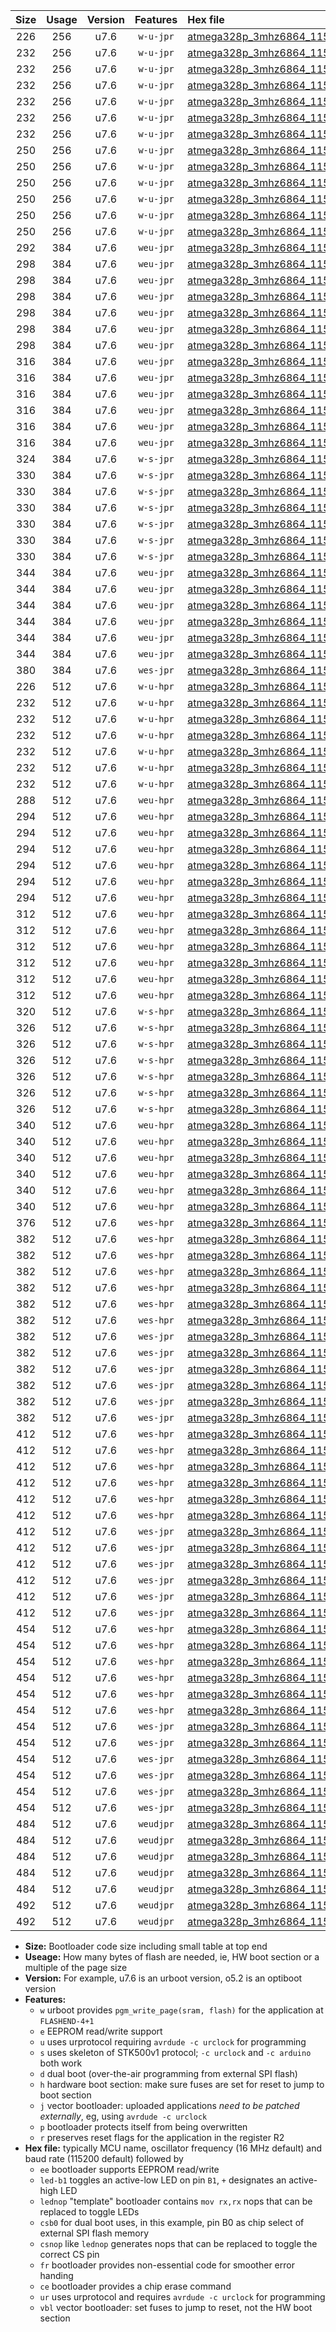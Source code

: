 |Size|Usage|Version|Features|Hex file|
|:-:|:-:|:-:|:-:|:--|
|226|256|u7.6|`w-u-jpr`|[atmega328p_3mhz6864_115200bps_ur_vbl.hex](https://raw.githubusercontent.com/stefanrueger/urboot/main/atmega328p_3mhz6864_115200bps_ur_vbl.hex)|
|232|256|u7.6|`w-u-jpr`|[atmega328p_3mhz6864_115200bps_led+b1_ur_vbl.hex](https://raw.githubusercontent.com/stefanrueger/urboot/main/atmega328p_3mhz6864_115200bps_led+b1_ur_vbl.hex)|
|232|256|u7.6|`w-u-jpr`|[atmega328p_3mhz6864_115200bps_led+b5_ur_vbl.hex](https://raw.githubusercontent.com/stefanrueger/urboot/main/atmega328p_3mhz6864_115200bps_led+b5_ur_vbl.hex)|
|232|256|u7.6|`w-u-jpr`|[atmega328p_3mhz6864_115200bps_led+d5_ur_vbl.hex](https://raw.githubusercontent.com/stefanrueger/urboot/main/atmega328p_3mhz6864_115200bps_led+d5_ur_vbl.hex)|
|232|256|u7.6|`w-u-jpr`|[atmega328p_3mhz6864_115200bps_led-b1_ur_vbl.hex](https://raw.githubusercontent.com/stefanrueger/urboot/main/atmega328p_3mhz6864_115200bps_led-b1_ur_vbl.hex)|
|232|256|u7.6|`w-u-jpr`|[atmega328p_3mhz6864_115200bps_led-d5_ur_vbl.hex](https://raw.githubusercontent.com/stefanrueger/urboot/main/atmega328p_3mhz6864_115200bps_led-d5_ur_vbl.hex)|
|232|256|u7.6|`w-u-jpr`|[atmega328p_3mhz6864_115200bps_lednop_ur_vbl.hex](https://raw.githubusercontent.com/stefanrueger/urboot/main/atmega328p_3mhz6864_115200bps_lednop_ur_vbl.hex)|
|250|256|u7.6|`w-u-jpr`|[atmega328p_3mhz6864_115200bps_led+b1_fr_ur_vbl.hex](https://raw.githubusercontent.com/stefanrueger/urboot/main/atmega328p_3mhz6864_115200bps_led+b1_fr_ur_vbl.hex)|
|250|256|u7.6|`w-u-jpr`|[atmega328p_3mhz6864_115200bps_led+b5_fr_ur_vbl.hex](https://raw.githubusercontent.com/stefanrueger/urboot/main/atmega328p_3mhz6864_115200bps_led+b5_fr_ur_vbl.hex)|
|250|256|u7.6|`w-u-jpr`|[atmega328p_3mhz6864_115200bps_led+d5_fr_ur_vbl.hex](https://raw.githubusercontent.com/stefanrueger/urboot/main/atmega328p_3mhz6864_115200bps_led+d5_fr_ur_vbl.hex)|
|250|256|u7.6|`w-u-jpr`|[atmega328p_3mhz6864_115200bps_led-b1_fr_ur_vbl.hex](https://raw.githubusercontent.com/stefanrueger/urboot/main/atmega328p_3mhz6864_115200bps_led-b1_fr_ur_vbl.hex)|
|250|256|u7.6|`w-u-jpr`|[atmega328p_3mhz6864_115200bps_led-d5_fr_ur_vbl.hex](https://raw.githubusercontent.com/stefanrueger/urboot/main/atmega328p_3mhz6864_115200bps_led-d5_fr_ur_vbl.hex)|
|250|256|u7.6|`w-u-jpr`|[atmega328p_3mhz6864_115200bps_lednop_fr_ur_vbl.hex](https://raw.githubusercontent.com/stefanrueger/urboot/main/atmega328p_3mhz6864_115200bps_lednop_fr_ur_vbl.hex)|
|292|384|u7.6|`weu-jpr`|[atmega328p_3mhz6864_115200bps_ee_ur_vbl.hex](https://raw.githubusercontent.com/stefanrueger/urboot/main/atmega328p_3mhz6864_115200bps_ee_ur_vbl.hex)|
|298|384|u7.6|`weu-jpr`|[atmega328p_3mhz6864_115200bps_ee_led+b1_ur_vbl.hex](https://raw.githubusercontent.com/stefanrueger/urboot/main/atmega328p_3mhz6864_115200bps_ee_led+b1_ur_vbl.hex)|
|298|384|u7.6|`weu-jpr`|[atmega328p_3mhz6864_115200bps_ee_led+b5_ur_vbl.hex](https://raw.githubusercontent.com/stefanrueger/urboot/main/atmega328p_3mhz6864_115200bps_ee_led+b5_ur_vbl.hex)|
|298|384|u7.6|`weu-jpr`|[atmega328p_3mhz6864_115200bps_ee_led+d5_ur_vbl.hex](https://raw.githubusercontent.com/stefanrueger/urboot/main/atmega328p_3mhz6864_115200bps_ee_led+d5_ur_vbl.hex)|
|298|384|u7.6|`weu-jpr`|[atmega328p_3mhz6864_115200bps_ee_led-b1_ur_vbl.hex](https://raw.githubusercontent.com/stefanrueger/urboot/main/atmega328p_3mhz6864_115200bps_ee_led-b1_ur_vbl.hex)|
|298|384|u7.6|`weu-jpr`|[atmega328p_3mhz6864_115200bps_ee_led-d5_ur_vbl.hex](https://raw.githubusercontent.com/stefanrueger/urboot/main/atmega328p_3mhz6864_115200bps_ee_led-d5_ur_vbl.hex)|
|298|384|u7.6|`weu-jpr`|[atmega328p_3mhz6864_115200bps_ee_lednop_ur_vbl.hex](https://raw.githubusercontent.com/stefanrueger/urboot/main/atmega328p_3mhz6864_115200bps_ee_lednop_ur_vbl.hex)|
|316|384|u7.6|`weu-jpr`|[atmega328p_3mhz6864_115200bps_ee_led+b1_fr_ur_vbl.hex](https://raw.githubusercontent.com/stefanrueger/urboot/main/atmega328p_3mhz6864_115200bps_ee_led+b1_fr_ur_vbl.hex)|
|316|384|u7.6|`weu-jpr`|[atmega328p_3mhz6864_115200bps_ee_led+b5_fr_ur_vbl.hex](https://raw.githubusercontent.com/stefanrueger/urboot/main/atmega328p_3mhz6864_115200bps_ee_led+b5_fr_ur_vbl.hex)|
|316|384|u7.6|`weu-jpr`|[atmega328p_3mhz6864_115200bps_ee_led+d5_fr_ur_vbl.hex](https://raw.githubusercontent.com/stefanrueger/urboot/main/atmega328p_3mhz6864_115200bps_ee_led+d5_fr_ur_vbl.hex)|
|316|384|u7.6|`weu-jpr`|[atmega328p_3mhz6864_115200bps_ee_led-b1_fr_ur_vbl.hex](https://raw.githubusercontent.com/stefanrueger/urboot/main/atmega328p_3mhz6864_115200bps_ee_led-b1_fr_ur_vbl.hex)|
|316|384|u7.6|`weu-jpr`|[atmega328p_3mhz6864_115200bps_ee_led-d5_fr_ur_vbl.hex](https://raw.githubusercontent.com/stefanrueger/urboot/main/atmega328p_3mhz6864_115200bps_ee_led-d5_fr_ur_vbl.hex)|
|316|384|u7.6|`weu-jpr`|[atmega328p_3mhz6864_115200bps_ee_lednop_fr_ur_vbl.hex](https://raw.githubusercontent.com/stefanrueger/urboot/main/atmega328p_3mhz6864_115200bps_ee_lednop_fr_ur_vbl.hex)|
|324|384|u7.6|`w-s-jpr`|[atmega328p_3mhz6864_115200bps_vbl.hex](https://raw.githubusercontent.com/stefanrueger/urboot/main/atmega328p_3mhz6864_115200bps_vbl.hex)|
|330|384|u7.6|`w-s-jpr`|[atmega328p_3mhz6864_115200bps_led+b1_vbl.hex](https://raw.githubusercontent.com/stefanrueger/urboot/main/atmega328p_3mhz6864_115200bps_led+b1_vbl.hex)|
|330|384|u7.6|`w-s-jpr`|[atmega328p_3mhz6864_115200bps_led+b5_vbl.hex](https://raw.githubusercontent.com/stefanrueger/urboot/main/atmega328p_3mhz6864_115200bps_led+b5_vbl.hex)|
|330|384|u7.6|`w-s-jpr`|[atmega328p_3mhz6864_115200bps_led+d5_vbl.hex](https://raw.githubusercontent.com/stefanrueger/urboot/main/atmega328p_3mhz6864_115200bps_led+d5_vbl.hex)|
|330|384|u7.6|`w-s-jpr`|[atmega328p_3mhz6864_115200bps_led-b1_vbl.hex](https://raw.githubusercontent.com/stefanrueger/urboot/main/atmega328p_3mhz6864_115200bps_led-b1_vbl.hex)|
|330|384|u7.6|`w-s-jpr`|[atmega328p_3mhz6864_115200bps_led-d5_vbl.hex](https://raw.githubusercontent.com/stefanrueger/urboot/main/atmega328p_3mhz6864_115200bps_led-d5_vbl.hex)|
|330|384|u7.6|`w-s-jpr`|[atmega328p_3mhz6864_115200bps_lednop_vbl.hex](https://raw.githubusercontent.com/stefanrueger/urboot/main/atmega328p_3mhz6864_115200bps_lednop_vbl.hex)|
|344|384|u7.6|`weu-jpr`|[atmega328p_3mhz6864_115200bps_ee_led+b1_fr_ce_ur_vbl.hex](https://raw.githubusercontent.com/stefanrueger/urboot/main/atmega328p_3mhz6864_115200bps_ee_led+b1_fr_ce_ur_vbl.hex)|
|344|384|u7.6|`weu-jpr`|[atmega328p_3mhz6864_115200bps_ee_led+b5_fr_ce_ur_vbl.hex](https://raw.githubusercontent.com/stefanrueger/urboot/main/atmega328p_3mhz6864_115200bps_ee_led+b5_fr_ce_ur_vbl.hex)|
|344|384|u7.6|`weu-jpr`|[atmega328p_3mhz6864_115200bps_ee_led+d5_fr_ce_ur_vbl.hex](https://raw.githubusercontent.com/stefanrueger/urboot/main/atmega328p_3mhz6864_115200bps_ee_led+d5_fr_ce_ur_vbl.hex)|
|344|384|u7.6|`weu-jpr`|[atmega328p_3mhz6864_115200bps_ee_led-b1_fr_ce_ur_vbl.hex](https://raw.githubusercontent.com/stefanrueger/urboot/main/atmega328p_3mhz6864_115200bps_ee_led-b1_fr_ce_ur_vbl.hex)|
|344|384|u7.6|`weu-jpr`|[atmega328p_3mhz6864_115200bps_ee_led-d5_fr_ce_ur_vbl.hex](https://raw.githubusercontent.com/stefanrueger/urboot/main/atmega328p_3mhz6864_115200bps_ee_led-d5_fr_ce_ur_vbl.hex)|
|344|384|u7.6|`weu-jpr`|[atmega328p_3mhz6864_115200bps_ee_lednop_fr_ce_ur_vbl.hex](https://raw.githubusercontent.com/stefanrueger/urboot/main/atmega328p_3mhz6864_115200bps_ee_lednop_fr_ce_ur_vbl.hex)|
|380|384|u7.6|`wes-jpr`|[atmega328p_3mhz6864_115200bps_ee_vbl.hex](https://raw.githubusercontent.com/stefanrueger/urboot/main/atmega328p_3mhz6864_115200bps_ee_vbl.hex)|
|226|512|u7.6|`w-u-hpr`|[atmega328p_3mhz6864_115200bps_ur.hex](https://raw.githubusercontent.com/stefanrueger/urboot/main/atmega328p_3mhz6864_115200bps_ur.hex)|
|232|512|u7.6|`w-u-hpr`|[atmega328p_3mhz6864_115200bps_led+b1_ur.hex](https://raw.githubusercontent.com/stefanrueger/urboot/main/atmega328p_3mhz6864_115200bps_led+b1_ur.hex)|
|232|512|u7.6|`w-u-hpr`|[atmega328p_3mhz6864_115200bps_led+b5_ur.hex](https://raw.githubusercontent.com/stefanrueger/urboot/main/atmega328p_3mhz6864_115200bps_led+b5_ur.hex)|
|232|512|u7.6|`w-u-hpr`|[atmega328p_3mhz6864_115200bps_led+d5_ur.hex](https://raw.githubusercontent.com/stefanrueger/urboot/main/atmega328p_3mhz6864_115200bps_led+d5_ur.hex)|
|232|512|u7.6|`w-u-hpr`|[atmega328p_3mhz6864_115200bps_led-b1_ur.hex](https://raw.githubusercontent.com/stefanrueger/urboot/main/atmega328p_3mhz6864_115200bps_led-b1_ur.hex)|
|232|512|u7.6|`w-u-hpr`|[atmega328p_3mhz6864_115200bps_led-d5_ur.hex](https://raw.githubusercontent.com/stefanrueger/urboot/main/atmega328p_3mhz6864_115200bps_led-d5_ur.hex)|
|232|512|u7.6|`w-u-hpr`|[atmega328p_3mhz6864_115200bps_lednop_ur.hex](https://raw.githubusercontent.com/stefanrueger/urboot/main/atmega328p_3mhz6864_115200bps_lednop_ur.hex)|
|288|512|u7.6|`weu-hpr`|[atmega328p_3mhz6864_115200bps_ee_ur.hex](https://raw.githubusercontent.com/stefanrueger/urboot/main/atmega328p_3mhz6864_115200bps_ee_ur.hex)|
|294|512|u7.6|`weu-hpr`|[atmega328p_3mhz6864_115200bps_ee_led+b1_ur.hex](https://raw.githubusercontent.com/stefanrueger/urboot/main/atmega328p_3mhz6864_115200bps_ee_led+b1_ur.hex)|
|294|512|u7.6|`weu-hpr`|[atmega328p_3mhz6864_115200bps_ee_led+b5_ur.hex](https://raw.githubusercontent.com/stefanrueger/urboot/main/atmega328p_3mhz6864_115200bps_ee_led+b5_ur.hex)|
|294|512|u7.6|`weu-hpr`|[atmega328p_3mhz6864_115200bps_ee_led+d5_ur.hex](https://raw.githubusercontent.com/stefanrueger/urboot/main/atmega328p_3mhz6864_115200bps_ee_led+d5_ur.hex)|
|294|512|u7.6|`weu-hpr`|[atmega328p_3mhz6864_115200bps_ee_led-b1_ur.hex](https://raw.githubusercontent.com/stefanrueger/urboot/main/atmega328p_3mhz6864_115200bps_ee_led-b1_ur.hex)|
|294|512|u7.6|`weu-hpr`|[atmega328p_3mhz6864_115200bps_ee_led-d5_ur.hex](https://raw.githubusercontent.com/stefanrueger/urboot/main/atmega328p_3mhz6864_115200bps_ee_led-d5_ur.hex)|
|294|512|u7.6|`weu-hpr`|[atmega328p_3mhz6864_115200bps_ee_lednop_ur.hex](https://raw.githubusercontent.com/stefanrueger/urboot/main/atmega328p_3mhz6864_115200bps_ee_lednop_ur.hex)|
|312|512|u7.6|`weu-hpr`|[atmega328p_3mhz6864_115200bps_ee_led+b1_fr_ur.hex](https://raw.githubusercontent.com/stefanrueger/urboot/main/atmega328p_3mhz6864_115200bps_ee_led+b1_fr_ur.hex)|
|312|512|u7.6|`weu-hpr`|[atmega328p_3mhz6864_115200bps_ee_led+b5_fr_ur.hex](https://raw.githubusercontent.com/stefanrueger/urboot/main/atmega328p_3mhz6864_115200bps_ee_led+b5_fr_ur.hex)|
|312|512|u7.6|`weu-hpr`|[atmega328p_3mhz6864_115200bps_ee_led+d5_fr_ur.hex](https://raw.githubusercontent.com/stefanrueger/urboot/main/atmega328p_3mhz6864_115200bps_ee_led+d5_fr_ur.hex)|
|312|512|u7.6|`weu-hpr`|[atmega328p_3mhz6864_115200bps_ee_led-b1_fr_ur.hex](https://raw.githubusercontent.com/stefanrueger/urboot/main/atmega328p_3mhz6864_115200bps_ee_led-b1_fr_ur.hex)|
|312|512|u7.6|`weu-hpr`|[atmega328p_3mhz6864_115200bps_ee_led-d5_fr_ur.hex](https://raw.githubusercontent.com/stefanrueger/urboot/main/atmega328p_3mhz6864_115200bps_ee_led-d5_fr_ur.hex)|
|312|512|u7.6|`weu-hpr`|[atmega328p_3mhz6864_115200bps_ee_lednop_fr_ur.hex](https://raw.githubusercontent.com/stefanrueger/urboot/main/atmega328p_3mhz6864_115200bps_ee_lednop_fr_ur.hex)|
|320|512|u7.6|`w-s-hpr`|[atmega328p_3mhz6864_115200bps.hex](https://raw.githubusercontent.com/stefanrueger/urboot/main/atmega328p_3mhz6864_115200bps.hex)|
|326|512|u7.6|`w-s-hpr`|[atmega328p_3mhz6864_115200bps_led+b1.hex](https://raw.githubusercontent.com/stefanrueger/urboot/main/atmega328p_3mhz6864_115200bps_led+b1.hex)|
|326|512|u7.6|`w-s-hpr`|[atmega328p_3mhz6864_115200bps_led+b5.hex](https://raw.githubusercontent.com/stefanrueger/urboot/main/atmega328p_3mhz6864_115200bps_led+b5.hex)|
|326|512|u7.6|`w-s-hpr`|[atmega328p_3mhz6864_115200bps_led+d5.hex](https://raw.githubusercontent.com/stefanrueger/urboot/main/atmega328p_3mhz6864_115200bps_led+d5.hex)|
|326|512|u7.6|`w-s-hpr`|[atmega328p_3mhz6864_115200bps_led-b1.hex](https://raw.githubusercontent.com/stefanrueger/urboot/main/atmega328p_3mhz6864_115200bps_led-b1.hex)|
|326|512|u7.6|`w-s-hpr`|[atmega328p_3mhz6864_115200bps_led-d5.hex](https://raw.githubusercontent.com/stefanrueger/urboot/main/atmega328p_3mhz6864_115200bps_led-d5.hex)|
|326|512|u7.6|`w-s-hpr`|[atmega328p_3mhz6864_115200bps_lednop.hex](https://raw.githubusercontent.com/stefanrueger/urboot/main/atmega328p_3mhz6864_115200bps_lednop.hex)|
|340|512|u7.6|`weu-hpr`|[atmega328p_3mhz6864_115200bps_ee_led+b1_fr_ce_ur.hex](https://raw.githubusercontent.com/stefanrueger/urboot/main/atmega328p_3mhz6864_115200bps_ee_led+b1_fr_ce_ur.hex)|
|340|512|u7.6|`weu-hpr`|[atmega328p_3mhz6864_115200bps_ee_led+b5_fr_ce_ur.hex](https://raw.githubusercontent.com/stefanrueger/urboot/main/atmega328p_3mhz6864_115200bps_ee_led+b5_fr_ce_ur.hex)|
|340|512|u7.6|`weu-hpr`|[atmega328p_3mhz6864_115200bps_ee_led+d5_fr_ce_ur.hex](https://raw.githubusercontent.com/stefanrueger/urboot/main/atmega328p_3mhz6864_115200bps_ee_led+d5_fr_ce_ur.hex)|
|340|512|u7.6|`weu-hpr`|[atmega328p_3mhz6864_115200bps_ee_led-b1_fr_ce_ur.hex](https://raw.githubusercontent.com/stefanrueger/urboot/main/atmega328p_3mhz6864_115200bps_ee_led-b1_fr_ce_ur.hex)|
|340|512|u7.6|`weu-hpr`|[atmega328p_3mhz6864_115200bps_ee_led-d5_fr_ce_ur.hex](https://raw.githubusercontent.com/stefanrueger/urboot/main/atmega328p_3mhz6864_115200bps_ee_led-d5_fr_ce_ur.hex)|
|340|512|u7.6|`weu-hpr`|[atmega328p_3mhz6864_115200bps_ee_lednop_fr_ce_ur.hex](https://raw.githubusercontent.com/stefanrueger/urboot/main/atmega328p_3mhz6864_115200bps_ee_lednop_fr_ce_ur.hex)|
|376|512|u7.6|`wes-hpr`|[atmega328p_3mhz6864_115200bps_ee.hex](https://raw.githubusercontent.com/stefanrueger/urboot/main/atmega328p_3mhz6864_115200bps_ee.hex)|
|382|512|u7.6|`wes-hpr`|[atmega328p_3mhz6864_115200bps_ee_led+b1.hex](https://raw.githubusercontent.com/stefanrueger/urboot/main/atmega328p_3mhz6864_115200bps_ee_led+b1.hex)|
|382|512|u7.6|`wes-hpr`|[atmega328p_3mhz6864_115200bps_ee_led+b5.hex](https://raw.githubusercontent.com/stefanrueger/urboot/main/atmega328p_3mhz6864_115200bps_ee_led+b5.hex)|
|382|512|u7.6|`wes-hpr`|[atmega328p_3mhz6864_115200bps_ee_led+d5.hex](https://raw.githubusercontent.com/stefanrueger/urboot/main/atmega328p_3mhz6864_115200bps_ee_led+d5.hex)|
|382|512|u7.6|`wes-hpr`|[atmega328p_3mhz6864_115200bps_ee_led-b1.hex](https://raw.githubusercontent.com/stefanrueger/urboot/main/atmega328p_3mhz6864_115200bps_ee_led-b1.hex)|
|382|512|u7.6|`wes-hpr`|[atmega328p_3mhz6864_115200bps_ee_led-d5.hex](https://raw.githubusercontent.com/stefanrueger/urboot/main/atmega328p_3mhz6864_115200bps_ee_led-d5.hex)|
|382|512|u7.6|`wes-hpr`|[atmega328p_3mhz6864_115200bps_ee_lednop.hex](https://raw.githubusercontent.com/stefanrueger/urboot/main/atmega328p_3mhz6864_115200bps_ee_lednop.hex)|
|382|512|u7.6|`wes-jpr`|[atmega328p_3mhz6864_115200bps_ee_led+b1_vbl.hex](https://raw.githubusercontent.com/stefanrueger/urboot/main/atmega328p_3mhz6864_115200bps_ee_led+b1_vbl.hex)|
|382|512|u7.6|`wes-jpr`|[atmega328p_3mhz6864_115200bps_ee_led+b5_vbl.hex](https://raw.githubusercontent.com/stefanrueger/urboot/main/atmega328p_3mhz6864_115200bps_ee_led+b5_vbl.hex)|
|382|512|u7.6|`wes-jpr`|[atmega328p_3mhz6864_115200bps_ee_led+d5_vbl.hex](https://raw.githubusercontent.com/stefanrueger/urboot/main/atmega328p_3mhz6864_115200bps_ee_led+d5_vbl.hex)|
|382|512|u7.6|`wes-jpr`|[atmega328p_3mhz6864_115200bps_ee_led-b1_vbl.hex](https://raw.githubusercontent.com/stefanrueger/urboot/main/atmega328p_3mhz6864_115200bps_ee_led-b1_vbl.hex)|
|382|512|u7.6|`wes-jpr`|[atmega328p_3mhz6864_115200bps_ee_led-d5_vbl.hex](https://raw.githubusercontent.com/stefanrueger/urboot/main/atmega328p_3mhz6864_115200bps_ee_led-d5_vbl.hex)|
|382|512|u7.6|`wes-jpr`|[atmega328p_3mhz6864_115200bps_ee_lednop_vbl.hex](https://raw.githubusercontent.com/stefanrueger/urboot/main/atmega328p_3mhz6864_115200bps_ee_lednop_vbl.hex)|
|412|512|u7.6|`wes-hpr`|[atmega328p_3mhz6864_115200bps_ee_led+b1_fr.hex](https://raw.githubusercontent.com/stefanrueger/urboot/main/atmega328p_3mhz6864_115200bps_ee_led+b1_fr.hex)|
|412|512|u7.6|`wes-hpr`|[atmega328p_3mhz6864_115200bps_ee_led+b5_fr.hex](https://raw.githubusercontent.com/stefanrueger/urboot/main/atmega328p_3mhz6864_115200bps_ee_led+b5_fr.hex)|
|412|512|u7.6|`wes-hpr`|[atmega328p_3mhz6864_115200bps_ee_led+d5_fr.hex](https://raw.githubusercontent.com/stefanrueger/urboot/main/atmega328p_3mhz6864_115200bps_ee_led+d5_fr.hex)|
|412|512|u7.6|`wes-hpr`|[atmega328p_3mhz6864_115200bps_ee_led-b1_fr.hex](https://raw.githubusercontent.com/stefanrueger/urboot/main/atmega328p_3mhz6864_115200bps_ee_led-b1_fr.hex)|
|412|512|u7.6|`wes-hpr`|[atmega328p_3mhz6864_115200bps_ee_led-d5_fr.hex](https://raw.githubusercontent.com/stefanrueger/urboot/main/atmega328p_3mhz6864_115200bps_ee_led-d5_fr.hex)|
|412|512|u7.6|`wes-hpr`|[atmega328p_3mhz6864_115200bps_ee_lednop_fr.hex](https://raw.githubusercontent.com/stefanrueger/urboot/main/atmega328p_3mhz6864_115200bps_ee_lednop_fr.hex)|
|412|512|u7.6|`wes-jpr`|[atmega328p_3mhz6864_115200bps_ee_led+b1_fr_vbl.hex](https://raw.githubusercontent.com/stefanrueger/urboot/main/atmega328p_3mhz6864_115200bps_ee_led+b1_fr_vbl.hex)|
|412|512|u7.6|`wes-jpr`|[atmega328p_3mhz6864_115200bps_ee_led+b5_fr_vbl.hex](https://raw.githubusercontent.com/stefanrueger/urboot/main/atmega328p_3mhz6864_115200bps_ee_led+b5_fr_vbl.hex)|
|412|512|u7.6|`wes-jpr`|[atmega328p_3mhz6864_115200bps_ee_led+d5_fr_vbl.hex](https://raw.githubusercontent.com/stefanrueger/urboot/main/atmega328p_3mhz6864_115200bps_ee_led+d5_fr_vbl.hex)|
|412|512|u7.6|`wes-jpr`|[atmega328p_3mhz6864_115200bps_ee_led-b1_fr_vbl.hex](https://raw.githubusercontent.com/stefanrueger/urboot/main/atmega328p_3mhz6864_115200bps_ee_led-b1_fr_vbl.hex)|
|412|512|u7.6|`wes-jpr`|[atmega328p_3mhz6864_115200bps_ee_led-d5_fr_vbl.hex](https://raw.githubusercontent.com/stefanrueger/urboot/main/atmega328p_3mhz6864_115200bps_ee_led-d5_fr_vbl.hex)|
|412|512|u7.6|`wes-jpr`|[atmega328p_3mhz6864_115200bps_ee_lednop_fr_vbl.hex](https://raw.githubusercontent.com/stefanrueger/urboot/main/atmega328p_3mhz6864_115200bps_ee_lednop_fr_vbl.hex)|
|454|512|u7.6|`wes-hpr`|[atmega328p_3mhz6864_115200bps_ee_led+b1_fr_ce.hex](https://raw.githubusercontent.com/stefanrueger/urboot/main/atmega328p_3mhz6864_115200bps_ee_led+b1_fr_ce.hex)|
|454|512|u7.6|`wes-hpr`|[atmega328p_3mhz6864_115200bps_ee_led+b5_fr_ce.hex](https://raw.githubusercontent.com/stefanrueger/urboot/main/atmega328p_3mhz6864_115200bps_ee_led+b5_fr_ce.hex)|
|454|512|u7.6|`wes-hpr`|[atmega328p_3mhz6864_115200bps_ee_led+d5_fr_ce.hex](https://raw.githubusercontent.com/stefanrueger/urboot/main/atmega328p_3mhz6864_115200bps_ee_led+d5_fr_ce.hex)|
|454|512|u7.6|`wes-hpr`|[atmega328p_3mhz6864_115200bps_ee_led-b1_fr_ce.hex](https://raw.githubusercontent.com/stefanrueger/urboot/main/atmega328p_3mhz6864_115200bps_ee_led-b1_fr_ce.hex)|
|454|512|u7.6|`wes-hpr`|[atmega328p_3mhz6864_115200bps_ee_led-d5_fr_ce.hex](https://raw.githubusercontent.com/stefanrueger/urboot/main/atmega328p_3mhz6864_115200bps_ee_led-d5_fr_ce.hex)|
|454|512|u7.6|`wes-hpr`|[atmega328p_3mhz6864_115200bps_ee_lednop_fr_ce.hex](https://raw.githubusercontent.com/stefanrueger/urboot/main/atmega328p_3mhz6864_115200bps_ee_lednop_fr_ce.hex)|
|454|512|u7.6|`wes-jpr`|[atmega328p_3mhz6864_115200bps_ee_led+b1_fr_ce_vbl.hex](https://raw.githubusercontent.com/stefanrueger/urboot/main/atmega328p_3mhz6864_115200bps_ee_led+b1_fr_ce_vbl.hex)|
|454|512|u7.6|`wes-jpr`|[atmega328p_3mhz6864_115200bps_ee_led+b5_fr_ce_vbl.hex](https://raw.githubusercontent.com/stefanrueger/urboot/main/atmega328p_3mhz6864_115200bps_ee_led+b5_fr_ce_vbl.hex)|
|454|512|u7.6|`wes-jpr`|[atmega328p_3mhz6864_115200bps_ee_led+d5_fr_ce_vbl.hex](https://raw.githubusercontent.com/stefanrueger/urboot/main/atmega328p_3mhz6864_115200bps_ee_led+d5_fr_ce_vbl.hex)|
|454|512|u7.6|`wes-jpr`|[atmega328p_3mhz6864_115200bps_ee_led-b1_fr_ce_vbl.hex](https://raw.githubusercontent.com/stefanrueger/urboot/main/atmega328p_3mhz6864_115200bps_ee_led-b1_fr_ce_vbl.hex)|
|454|512|u7.6|`wes-jpr`|[atmega328p_3mhz6864_115200bps_ee_led-d5_fr_ce_vbl.hex](https://raw.githubusercontent.com/stefanrueger/urboot/main/atmega328p_3mhz6864_115200bps_ee_led-d5_fr_ce_vbl.hex)|
|454|512|u7.6|`wes-jpr`|[atmega328p_3mhz6864_115200bps_ee_lednop_fr_ce_vbl.hex](https://raw.githubusercontent.com/stefanrueger/urboot/main/atmega328p_3mhz6864_115200bps_ee_lednop_fr_ce_vbl.hex)|
|484|512|u7.6|`weudjpr`|[atmega328p_3mhz6864_115200bps_ee_led+b1_csb0_fr_ce_ur_vbl.hex](https://raw.githubusercontent.com/stefanrueger/urboot/main/atmega328p_3mhz6864_115200bps_ee_led+b1_csb0_fr_ce_ur_vbl.hex)|
|484|512|u7.6|`weudjpr`|[atmega328p_3mhz6864_115200bps_ee_led+b5_csb0_fr_ce_ur_vbl.hex](https://raw.githubusercontent.com/stefanrueger/urboot/main/atmega328p_3mhz6864_115200bps_ee_led+b5_csb0_fr_ce_ur_vbl.hex)|
|484|512|u7.6|`weudjpr`|[atmega328p_3mhz6864_115200bps_ee_led+d5_csb0_fr_ce_ur_vbl.hex](https://raw.githubusercontent.com/stefanrueger/urboot/main/atmega328p_3mhz6864_115200bps_ee_led+d5_csb0_fr_ce_ur_vbl.hex)|
|484|512|u7.6|`weudjpr`|[atmega328p_3mhz6864_115200bps_ee_led-b1_csb0_fr_ce_ur_vbl.hex](https://raw.githubusercontent.com/stefanrueger/urboot/main/atmega328p_3mhz6864_115200bps_ee_led-b1_csb0_fr_ce_ur_vbl.hex)|
|484|512|u7.6|`weudjpr`|[atmega328p_3mhz6864_115200bps_ee_led-d5_csb0_fr_ce_ur_vbl.hex](https://raw.githubusercontent.com/stefanrueger/urboot/main/atmega328p_3mhz6864_115200bps_ee_led-d5_csb0_fr_ce_ur_vbl.hex)|
|492|512|u7.6|`weudjpr`|[atmega328p_3mhz6864_115200bps_ee_led+b1_csd5_fr_ce_ur_vbl.hex](https://raw.githubusercontent.com/stefanrueger/urboot/main/atmega328p_3mhz6864_115200bps_ee_led+b1_csd5_fr_ce_ur_vbl.hex)|
|492|512|u7.6|`weudjpr`|[atmega328p_3mhz6864_115200bps_ee_lednop_csnop_fr_ce_ur_vbl.hex](https://raw.githubusercontent.com/stefanrueger/urboot/main/atmega328p_3mhz6864_115200bps_ee_lednop_csnop_fr_ce_ur_vbl.hex)|

- **Size:** Bootloader code size including small table at top end
- **Useage:** How many bytes of flash are needed, ie, HW boot section or a multiple of the page size
- **Version:** For example, u7.6 is an urboot version, o5.2 is an optiboot version
- **Features:**
  + `w` urboot provides `pgm_write_page(sram, flash)` for the application at `FLASHEND-4+1`
  + `e` EEPROM read/write support
  + `u` uses urprotocol requiring `avrdude -c urclock` for programming
  + `s` uses skeleton of STK500v1 protocol; `-c urclock` and `-c arduino` both work
  + `d` dual boot (over-the-air programming from external SPI flash)
  + `h` hardware boot section: make sure fuses are set for reset to jump to boot section
  + `j` vector bootloader: uploaded applications *need to be patched externally*, eg, using `avrdude -c urclock`
  + `p` bootloader protects itself from being overwritten
  + `r` preserves reset flags for the application in the register R2
- **Hex file:** typically MCU name, oscillator frequency (16 MHz default) and baud rate (115200 default) followed by
  + `ee` bootloader supports EEPROM read/write
  + `led-b1` toggles an active-low LED on pin `B1`, `+` designates an active-high LED
  + `lednop` "template" bootloader contains `mov rx,rx` nops that can be replaced to toggle LEDs
  + `csb0` for dual boot uses, in this example, pin B0 as chip select of external SPI flash memory
  + `csnop` like `lednop` generates nops that can be replaced to toggle the correct CS pin
  + `fr` bootloader provides non-essential code for smoother error handing
  + `ce` bootloader provides a chip erase command
  + `ur` uses urprotocol and requires `avrdude -c urclock` for programming
  + `vbl` vector bootloader: set fuses to jump to reset, not the HW boot section
